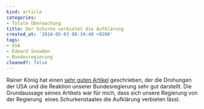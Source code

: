 ```yaml
---
kind: article
categories:
- Totale Überwachung
title: Der Schurke verbietet die Aufklärung
created_at: '2014-05-03 08:34:40 +0200'
tags:
- USA
- Edward Snowden
- Bundesregierung
cleaned?: false
---
```


Rainer König hat einen [sehr guten
Artikel](http://koenig-haunstetten.de/2014/05/02/the-one-that-should-not-be-talked-to/ "The one that should not be talked to")
geschrieben, der die Drohungen der USA und die Reaktion unserer
Bundesregierung sehr gut darstellt. Die Grundaussage seines Artikels war
für mich, dass sich unsere Regierung von der Regierung  eines
Schurken­staates die Aufklärung verbieten lässt.
